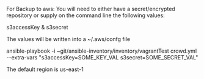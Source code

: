 For Backup to aws:
You will need to either have a secret/encrypted repository or supply on the command line the following values:

s3accessKey & s3secret

The values will be written into a ~/.aws/confg file 


ansible-playbook -i ~git/ansible-inventory/inventory/vagrantTest crowd.yml --extra-vars "s3accessKey=SOME_KEY_VAL s3secret=SOME_SECRET_VAL"

The default region is us-east-1